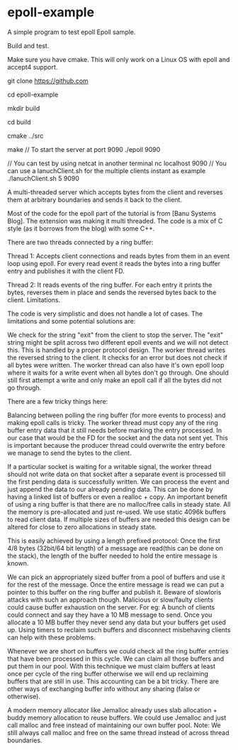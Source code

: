 # epoll-example
A simple program to test epoll 
Epoll sample.

Build and test.

Make sure you have cmake. This will only work on a Linux OS with epoll and accept4 support.

git clone https://github.com

cd epoll-example

mkdir build

cd build

cmake ../src

make
// To start the server at port 9090
./epoll 9090

// You can test by using netcat in another terminal
nc localhost 9090
// You can use a lanuchClient.sh for the multiple clients instant as example 
./lanuchClient.sh 5 9090 

A multi-threaded server which accepts bytes from the client and reverses them at arbitrary boundaries and sends it back to the client.

Most of the code for the epoll part of the tutorial is from [Banu Systems Blog]. 
The extension was making it multi threaded.
The code is a mix of C style (as it borrows from the blog) with some C++.

There are two threads connected by a ring buffer:

Thread 1: Accepts client connections and reads bytes from them in an event loop using epoll. For every read event it reads the bytes into a ring buffer entry and publishes it with the client FD.

Thread 2: It reads events of the ring buffer. For each entry it prints the bytes, reverses them in place and sends the reversed bytes back to the client.
Limitations.

The code is very simplistic and does not handle a lot of cases. 
The limitations and some potential solutions are:

We check for the string "exit" from the client to stop the server. The "exit" string might be split across two different epoll events and we will not detect this. This is handled by a proper protocol design.
The worker thread writes the reversed string to the client. It checks for an error but does not check if all bytes were written. The worker thread can also have it's own epoll loop where it waits for a write event when all bytes don't go through. One should still first attempt a write and only make an epoll call if all the bytes did not go through. 

There are a few tricky things here:

Balancing between polling the ring buffer (for more events to process) and making epoll calls is tricky.
The worker thread must copy any of the ring buffer entry data that it still needs before marking the entry processed. In our case that would be the FD for the socket and the data not sent yet. This is important because the producer thread could overwrite the entry before we manage to send the bytes to the client.

If a particular socket is waiting for a writable signal, the worker thread should not write data on that socket after a separate event is processed till the first pending data is successfully written. We can process the event and just append the data to our already pending data. This can be done by having a linked list of buffers or even a realloc + copy.
An important benefit of using a ring buffer is that there are no malloc/free calls in steady state. All the memory is pre-allocated and just re-used. We use static 4096k buffers to read client data. If multiple sizes of buffers are needed this design can be altered for close to zero allocations in steady state. 

This is easily achieved by using a length prefixed protocol:
Once the first 4/8 bytes (32bit/64 bit length) of a message are read(this can be done on the stack), the length of the buffer needed to hold the entire message is known.

We can pick an appropriately sized buffer from a pool of buffers and use it for the rest of the message. Once the entire message is read we can put a pointer to this buffer on the ring buffer and publish it. Beware of slowloris attacks with such an approach though. Malicious or slow/faulty clients could cause buffer exhaustion on the server. For eg: A bunch of clients could connect and say they have a 10 MB message to send. Once you allocate a 10 MB buffer they never send any data but your buffers get used up. Using timers to reclaim such buffers and disconnect misbehaving clients can help with these problems.

Whenever we are short on buffers we could check all the ring buffer entries that have been processed in this cycle. We can claim all those buffers and put them in our pool. With this technique we must claim buffers at least once per cycle of the ring buffer otherwise we will end up reclaiming buffers that are still in use. This accounting can be a bit tricky. There are other ways of exchanging buffer info without any sharing (false or otherwise).

A modern memory allocator like Jemalloc already uses slab allocation + buddy memory allocation to reuse buffers. We could use Jemalloc and just call malloc and free instead of maintaining our own buffer pool. Note: We still always call malloc and free on the same thread instead of across thread boundaries.

